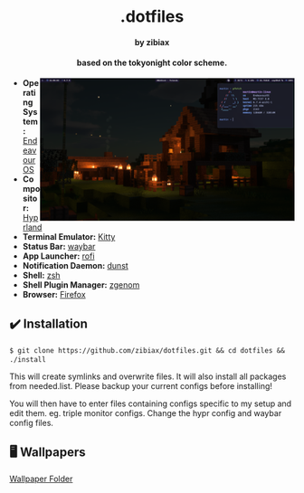 <h1 align="center">.dotfiles</h1>
<h4 align="center">by zibiax</h4>
<h4 align="center">based on the tokyonight color scheme.</h4>

<img src="assets/preview.png" alt="Rice Showcase" align="right" width="450">

- **Operating System:** [EndeavourOS](https://endeavouros.com/)
- **Compositor:** [Hyprland](https://github.com/hyprwm/Hyprland)
- **Terminal Emulator:** [Kitty](https://github.com/kovidgoyal/kitty)
- **Status Bar:** [waybar](https://github.com/Alexays/Waybar/)
- **App Launcher:** [rofi](https://github.com/lbonn/rofi)
- **Notification Daemon:** [dunst](https://github.com/dunst-project/dunst)
- **Shell:** [zsh](https://www.zsh.org/)
- **Shell Plugin Manager:** [zgenom](https://github.com/jandamm/zgenom)
- **Browser:** [Firefox](https://www.mozilla.org/en-GB/firefox/new/)

## ✔️ Installation

```
$ git clone https://github.com/zibiax/dotfiles.git && cd dotfiles && ./install
```

This will create symlinks and overwrite files. It will also install all packages from needed.list. Please backup your current configs before installing!

You will then have to enter files containing configs specific to my setup and edit them. eg. triple monitor configs. Change the hypr config and waybar config files.

## 🖥️ Wallpapers

[Wallpaper Folder](https://github.com/zibiax/dotfiles/tree/main/Wallpapers)
